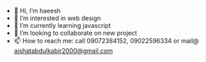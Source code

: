 - 👋 Hi, I’m haeesh
- 👀 I’m interested in web design 
- 🌱 I’m currently learning javascript
- 💞️ I’m looking to collaborate on new project
- 📫 How to reach me: call 09072384152, 09022596334 or mail@ aishatabdulkabir2000@gmail.com

<!---
haeesh/haeesh is a ✨ special ✨ repository because its `README.md` (this file) appears on your GitHub profile.
You can click the Preview link to take a look at your changes.
--->
